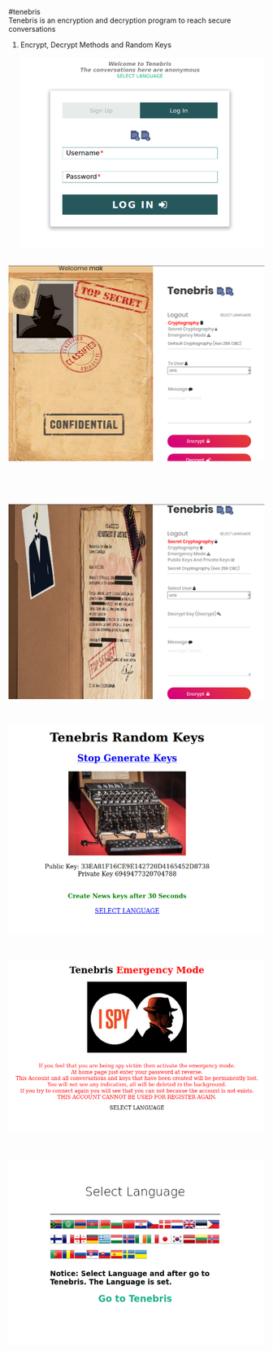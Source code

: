  #tenebris <br>
 Tenebris is an encryption and decryption program to reach secure conversations
  <br>

 
1) Encrypt, Decrypt Methods and Random Keys
    <br>    
 ![screenshots/13](screenshots/13.png) 
     <br> <br>
     
  ![screenshots/8](screenshots/8.png) 
     <br> <br> <br> <br> <br>
     
 ![screenshots/9](screenshots/9.png) 
     <br> <br> <br>
     
 ![screenshots/10](screenshots/10.png)  
  <br><br>

![screenshots/11](screenshots/11.png)  
  <br><br>
  
  ![screenshots/12](screenshots/12.png)  
  <br><br>

